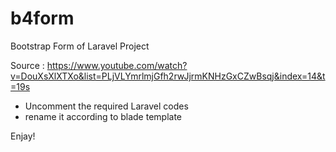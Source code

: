 # b4form
Bootstrap Form of Laravel Project

Source : https://www.youtube.com/watch?v=DouXsXlXTXo&list=PLjVLYmrlmjGfh2rwJjrmKNHzGxCZwBsqj&index=14&t=19s

- Uncomment the required Laravel codes
- rename it according to blade template

Enjay!


